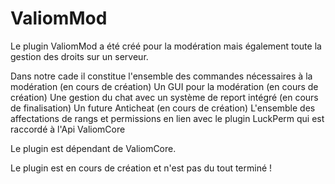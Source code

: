 # ValiomMod

Le plugin ValiomMod a été créé pour la modération mais également toute la gestion des droits sur un serveur.

Dans notre cade il constitue l'ensemble des commandes nécessaires à la modération (en cours de création)
Un GUI pour la modération (en cours de création)
Une gestion du chat avec un système de report intégré (en cours de finalisation)
Un future Anticheat (en cours de création)
L'ensemble des affectations de rangs et permissions en lien avec le plugin LuckPerm qui est raccordé à l'Api ValiomCore

Le plugin est dépendant de ValiomCore.

Le plugin est en cours de création et n'est pas du tout terminé !
